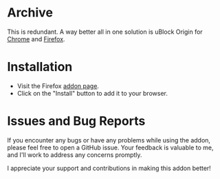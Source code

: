 # Archive
This is redundant. A way better all in one solution is uBlock Origin for [Chrome](https://chromewebstore.google.com/detail/ublock-origin/cjpalhdlnbpafiamejdnhcphjbkeiagm) and [Firefox](https://addons.mozilla.org/en-US/firefox/addon/ublock-origin/).

# Installation
- Visit the Firefox [addon page](https://addons.mozilla.org/en-US/firefox/addon/search-engine-ad-remover/).
- Click on the "Install" button to add it to your browser.


# Issues and Bug Reports
If you encounter any bugs or have any problems while using the addon, please feel free to open a GitHub issue. Your feedback is valuable to me, and I'll work to address any concerns promptly.

I appreciate your support and contributions in making this addon better!
